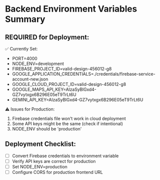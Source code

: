 # Backend Environment Variables Summary

## REQUIRED for Deployment:

✅ Currently Set:
- PORT=4000
- NODE_ENV=development  
- FIREBASE_PROJECT_ID=valid-design-456012-g8
- GOOGLE_APPLICATION_CREDENTIALS=./credentials/firebase-service-account-new.json
- GOOGLE_CLOUD_PROJECT_ID=valid-design-456012-g8
- GOOGLE_MAPS_API_KEY=AIzaSyBlGxd4-GZ7vytxgx6B296E05eT9TrLt6U
- GEMINI_API_KEY=AIzaSyBlGxd4-GZ7vytxgx6B296E05eT9TrLt6U

⚠️  Issues for Production:
1. Firebase credentials file won't work in cloud deployment
2. Some API keys might be the same (check if intentional)
3. NODE_ENV should be 'production'

## Deployment Checklist:
- [ ] Convert Firebase credentials to environment variable
- [ ] Verify API keys are correct for production
- [ ] Set NODE_ENV=production
- [ ] Configure CORS for production frontend URL
